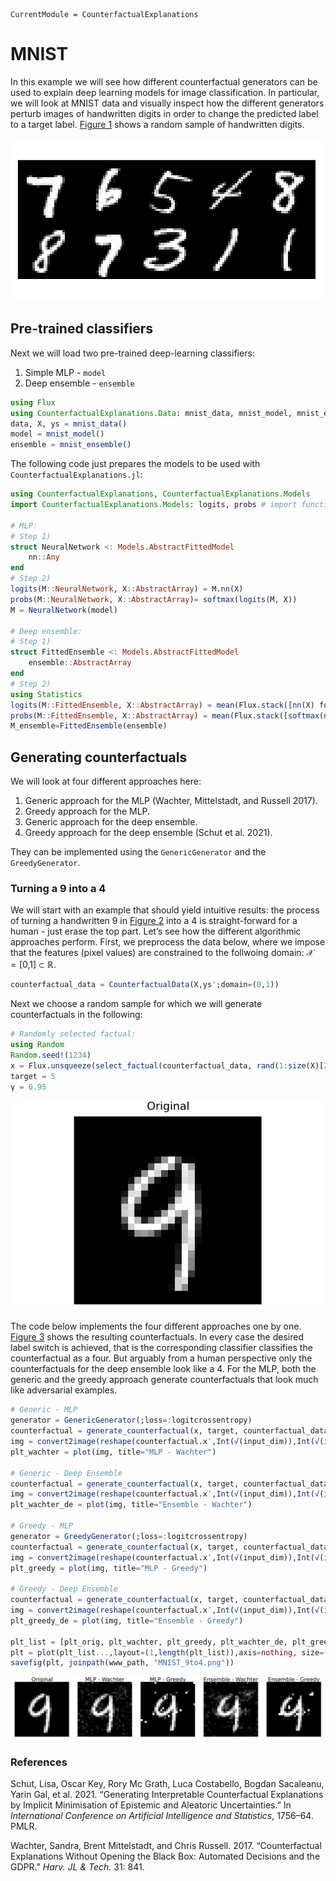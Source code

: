 ``` @meta
CurrentModule = CounterfactualExplanations 
```

# MNIST

In this example we will see how different counterfactual generators can be used to explain deep learning models for image classification. In particular, we will look at MNIST data and visually inspect how the different generators perturb images of handwritten digits in order to change the predicted label to a target label. [Figure 1](#fig-samples) shows a random sample of handwritten digits.

![Figure 1: A few random handwritten digits.](www/mnist_samples.png)

## Pre-trained classifiers

Next we will load two pre-trained deep-learning classifiers:

1.  Simple MLP - `model`
2.  Deep ensemble - `ensemble`

``` julia
using Flux
using CounterfactualExplanations.Data: mnist_data, mnist_model, mnist_ensemble
data, X, ys = mnist_data()
model = mnist_model()
ensemble = mnist_ensemble()
```

The following code just prepares the models to be used with `CounterfactualExplanations.jl`:

``` julia
using CounterfactualExplanations, CounterfactualExplanations.Models
import CounterfactualExplanations.Models: logits, probs # import functions in order to extend

# MLP:
# Step 1)
struct NeuralNetwork <: Models.AbstractFittedModel
    nn::Any
end
# Step 2)
logits(M::NeuralNetwork, X::AbstractArray) = M.nn(X)
probs(M::NeuralNetwork, X::AbstractArray)= softmax(logits(M, X))
M = NeuralNetwork(model)

# Deep ensemble:
# Step 1)
struct FittedEnsemble <: Models.AbstractFittedModel
    ensemble::AbstractArray
end
# Step 2)
using Statistics
logits(M::FittedEnsemble, X::AbstractArray) = mean(Flux.stack([nn(X) for nn in M.ensemble],3), dims=3)
probs(M::FittedEnsemble, X::AbstractArray) = mean(Flux.stack([softmax(nn(X)) for nn in M.ensemble],3),dims=3)
M_ensemble=FittedEnsemble(ensemble)
```

## Generating counterfactuals

We will look at four different approaches here:

1.  Generic approach for the MLP (Wachter, Mittelstadt, and Russell 2017).
2.  Greedy approach for the MLP.
3.  Generic approach for the deep ensemble.
4.  Greedy approach for the deep ensemble (Schut et al. 2021).

They can be implemented using the `GenericGenerator` and the `GreedyGenerator`.

### Turning a 9 into a 4

We will start with an example that should yield intuitive results: the process of turning a handwritten 9 in [Figure 2](#fig-nine) into a 4 is straight-forward for a human - just erase the top part. Let’s see how the different algorithmic approaches perform. First, we preprocess the data below, where we impose that the features (pixel values) are constrained to the follwoing domain: 𝒳 = \[0,1\] ⊂ ℝ.

``` julia
counterfactual_data = CounterfactualData(X,ys';domain=(0,1))
```

Next we choose a random sample for which we will generate counterfactuals in the following:

``` julia
# Randomly selected factual:
using Random
Random.seed!(1234)
x = Flux.unsqueeze(select_factual(counterfactual_data, rand(1:size(X)[2])),2)
target = 5
γ = 0.95
```

![Figure 2: A random handwritten 9.](www/mnist_original.png)

The code below implements the four different approaches one by one. [Figure 3](#fig-example) shows the resulting counterfactuals. In every case the desired label switch is achieved, that is the corresponding classifier classifies the counterfactual as a four. But arguably from a human perspective only the counterfactuals for the deep ensemble look like a 4. For the MLP, both the generic and the greedy approach generate counterfactuals that look much like adversarial examples.

``` julia
# Generic - MLP
generator = GenericGenerator(;loss=:logitcrossentropy)
counterfactual = generate_counterfactual(x, target, counterfactual_data, M, generator; γ=γ)
img = convert2image(reshape(counterfactual.x′,Int(√(input_dim)),Int(√(input_dim))))
plt_wachter = plot(img, title="MLP - Wachter")

# Generic - Deep Ensemble
counterfactual = generate_counterfactual(x, target, counterfactual_data, M_ensemble, generator; γ=γ)
img = convert2image(reshape(counterfactual.x′,Int(√(input_dim)),Int(√(input_dim))))
plt_wachter_de = plot(img, title="Ensemble - Wachter")

# Greedy - MLP
generator = GreedyGenerator(;loss=:logitcrossentropy)
counterfactual = generate_counterfactual(x, target, counterfactual_data, M, generator; γ=γ)
img = convert2image(reshape(counterfactual.x′,Int(√(input_dim)),Int(√(input_dim))))
plt_greedy = plot(img, title="MLP - Greedy")

# Greedy - Deep Ensemble
counterfactual = generate_counterfactual(x, target, counterfactual_data, M_ensemble, generator; γ=γ)
img = convert2image(reshape(counterfactual.x′,Int(√(input_dim)),Int(√(input_dim))))
plt_greedy_de = plot(img, title="Ensemble - Greedy")

plt_list = [plt_orig, plt_wachter, plt_greedy, plt_wachter_de, plt_greedy_de]
plt = plot(plt_list...,layout=(1,length(plt_list)),axis=nothing, size=(1200,240))
savefig(plt, joinpath(www_path, "MNIST_9to4.png"))
```

![Figure 3: Counterfactual explanations for MNIST data: turning a 9 into a 4](www/MNIST_9to4.png)

### References

Schut, Lisa, Oscar Key, Rory Mc Grath, Luca Costabello, Bogdan Sacaleanu, Yarin Gal, et al. 2021. “Generating Interpretable Counterfactual Explanations by Implicit Minimisation of Epistemic and Aleatoric Uncertainties.” In *International Conference on Artificial Intelligence and Statistics*, 1756–64. PMLR.

Wachter, Sandra, Brent Mittelstadt, and Chris Russell. 2017. “Counterfactual Explanations Without Opening the Black Box: Automated Decisions and the GDPR.” *Harv. JL & Tech.* 31: 841.
